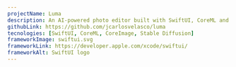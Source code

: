 ```yaml
---
projectName: Luma
description: An AI-powered photo editor built with SwiftUI, CoreML and CoreImage.
githubLink: https://github.com/jcarlosvelasco/luma
tecnologies: [SwiftUI, CoreML, CoreImage, Stable Diffusion]
frameworkImage: swiftui.svg
frameworkLink: https://developer.apple.com/xcode/swiftui/
frameworkAlt: SwiftUI logo
---
```

